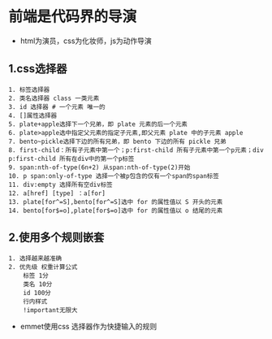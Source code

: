 # 前端是代码界的导演

- html为演员，css为化妆师，js为动作导演

## 1.css选择器

    1. 标签选择器
    2. 类名选择器 class 一类元素
    3. id 选择器 # 一个元素 唯一的
    4. []属性选择器
    5. plate+apple选择下一个兄弟，即 plate 元素的后一个元素
    6. plate>apple选中指定父元素的指定子元素,即父元素 plate 中的子元素 apple
    7. bento~pickle选择下边的所有兄弟，即 bento 下边的所有 pickle 兄弟
    8. first-child：所有子元素中第一个；p:first-child 所有子元素中第一个p元素；div p:first-child 所有在div中的第一个p标签
    9. span:nth-of-type(6n+2) 从span:nth-of-type(2)开始
    10. p span:only-of-type 选择一个被p包含的仅有一个span的span标签
    11. div:empty 选择所有空div标签
    12. a[href] [type] ：a[for]
    13. plate[for^=S],bento[for^=S]选中 for 的属性值以 S 开头的元素
    14. bento[for$=o],plate[for$=o]选中 for 的属性值以 o 结尾的元素

## 2.使用多个规则嵌套

    1. 选择越来越准确
    2. 优先级 权重计算公式
        标签 1分
        类名 10分
        id 100分
        行内样式
        !important无限大

- emmet使用css 选择器作为快捷输入的规则
